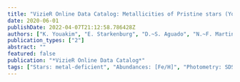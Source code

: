 ```yaml
---
title: "VizieR Online Data Catalog: Metallicities of Pristine stars (Youakim+, 2017)"
date: 2020-06-01
publishDate: 2022-04-07T21:12:58.786428Z
authors: ["K. Youakim", "E. Starkenburg", "D.~S. Aguado", "N.~F. Martin", "M. Fouesneau", "J.~I. Gonzalez Hernandez", "C. Allende Prieto", "P. Bonifacio", "M. Gentile", "C. Kielty", "P. Cote", "P. Jablonka", "A. McConnachie", "R. Sanchez Janssen", "E. Tolstoy", "K. Venn"]
publication_types: ["2"]
abstract: ""
featured: false
publication: "*VizieR Online Data Catalog*"
tags: ["Stars: metal-deficient", "Abundances: [Fe/H]", "Photometry: SDSS"]
---
```


